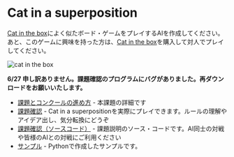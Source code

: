 # Cat in a superposition

[Cat in the box](https://www.amazon.co.jp/%E3%83%9B%E3%83%93%E3%83%BC%E3%82%B8%E3%83%A3%E3%83%91%E3%83%B3-%E3%82%AD%E3%83%A3%E3%83%83%E3%83%88%E3%83%BB%E3%82%A4%E3%83%B3%E3%83%BB%E3%82%B6%E3%83%BB%E3%83%9C%E3%83%83%E3%82%AF%E3%82%B9-2-5%E4%BA%BA%E7%94%A8-13%E6%89%8D%E4%BB%A5%E4%B8%8A%E5%90%91%E3%81%91-%E3%83%9C%E3%83%BC%E3%83%89%E3%82%B2%E3%83%BC%E3%83%A0/dp/B0B4VG55MJ)によく似たボード・ゲームをプレイするAIを作成してください。あと、このゲームに興味を持った方は、[Cat in the box](https://www.amazon.co.jp/%E3%83%9B%E3%83%93%E3%83%BC%E3%82%B8%E3%83%A3%E3%83%91%E3%83%B3-%E3%82%AD%E3%83%A3%E3%83%83%E3%83%88%E3%83%BB%E3%82%A4%E3%83%B3%E3%83%BB%E3%82%B6%E3%83%BB%E3%83%9C%E3%83%83%E3%82%AF%E3%82%B9-2-5%E4%BA%BA%E7%94%A8-13%E6%89%8D%E4%BB%A5%E4%B8%8A%E5%90%91%E3%81%91-%E3%83%9C%E3%83%BC%E3%83%89%E3%82%B2%E3%83%BC%E3%83%A0/dp/B0B4VG55MJ)を購入して対人でプレイしてください。

![cat in the box](./image/cat-in-the-box.JPG)

**6/27 申し訳ありません。課題確認のプログラムにバグがありました。再ダウンロードをお願いいたします。**

* [課題とコンクールの進め方](./rule.html) - 本課題の詳細です
* [課題確認](./dist/index.html) - Cat in a superpositionを実際にプレイできます。ルールの理解やアイデア出し、気分転換にどうぞ
* [課題確認（ソースコード）](./cat-in-a-superposition.zip) - 課題説明のソース・コードです。AI同士の対戦や皆様のAIとの対戦にご利用ください
* [サンプル](./python-example.zip) - Pythonで作成したサンプルです。
